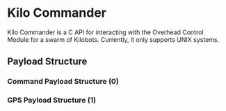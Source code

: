 # Kilo Commander
Kilo Commander is a C API for interacting with the Overhead Control Module for a swarm of Kilobots. Currently, it only supports UNIX systems.

## Payload Structure
### Command Payload Structure (0)
[0]: ID-FROM
[1]: ID-TO
[2]: L-Motor
[3]: R-Motor
[4]: R-LED
[5]: G-LED
[6]: B-LED
[8]: TYPE

### GPS Payload Structure (1)
[0]: X
[1]: Y
[8]: TYPE
